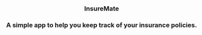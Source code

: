 <h3 align="center">InsureMate<h3>

<p align="center">A simple app to help you keep track of your insurance policies.</p>

<!--

## Other notes 

## 
Names
- InsurAlly 
- CoverNest
- InsurSafe 
- PolicyKeeper

## Catchphrases 
- Simplify Your Insurance Life: Organize all your policies in one place. Get peace of mind knowing you're covered. 
- All Your Policies, One App: From health to home, manage all your insurance coverage in one secure, organized location.

## Competitors 
- [Clark](https://www.spiegel.de/gutscheine/magazin/clark-versicherungsmanager) 
-->